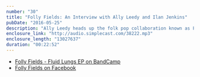 ```yaml
---
number: "30"
title: "Folly Fields: An Interview with Ally Leedy and Ilan Jenkins"
pubDate: "2016-05-25"
description: "Ally Leedy heads up the folk pop collaboration known as Folly Fields. We discuss her Fluid Lungs EP, various musical projects, and her inspirations and aspirations as an artist."
enclosure_link: "http://audio.simplecast.com/38222.mp3"
enclosure_length: "13027637"
duration: "00:22:52"
---
```

- [Folly Fields - Fluid Lungs EP on BandCamp](https://wendish.bandcamp.com/album/fluid-lungs-ep)
- [Folly Fields on Facebook](https://www.facebook.com/follyfieldsband)